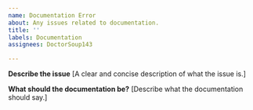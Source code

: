 ```yaml
---
name: Documentation Error
about: Any issues related to documentation.
title: ''
labels: Documentation
assignees: DoctorSoup143

---
```


**Describe the issue**
[A clear and concise description of what the issue is.]

**What should the documentation be?**
[Describe what the documentation should say.]
